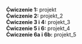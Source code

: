 <b>Ćwiczenie 1:</b> projekt </br>
<b>Ćwiczenie 2:</b> projekt_2 </br>
<b>Ćwiczenie 3 i 4:</b> projekt_3 </br>
<b>Ćwiczenie 5 i 6:</b> projekt_4 </br>
<b>Ćwiczenie 6a i 6b:</b> projekt_5 </br>
